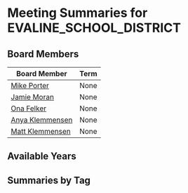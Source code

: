 # Meeting Summaries for EVALINE_SCHOOL_DISTRICT

## Board Members

| Board Member       | Term           |
|--------------------|----------------|
| [Mike Porter](board_member_168.md) | None |
| [Jamie Moran](board_member_169.md) | None |
| [Ona Felker](board_member_170.md) | None |
| [Anya Klemmensen](board_member_171.md) | None |
| [Matt Klemmensen](board_member_172.md) | None |

## Available Years

## Summaries by Tag
